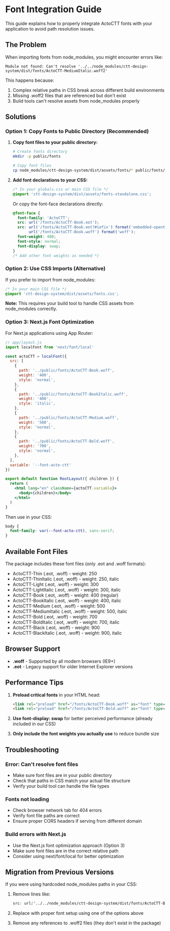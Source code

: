 # Font Integration Guide

This guide explains how to properly integrate ActoCTT fonts with your application to avoid path resolution issues.

## The Problem

When importing fonts from node_modules, you might encounter errors like:
```
Module not found: Can't resolve '../../node_modules/ctt-design-system/dist/fonts/ActoCTT-MediumItalic.woff2'
```

This happens because:
1. Complex relative paths in CSS break across different build environments
2. Missing .woff2 files that are referenced but don't exist
3. Build tools can't resolve assets from node_modules properly

## Solutions

### Option 1: Copy Fonts to Public Directory (Recommended)

1. **Copy font files to your public directory:**
   ```bash
   # Create fonts directory
   mkdir -p public/fonts
   
   # Copy font files
   cp node_modules/ctt-design-system/dist/assets/fonts/* public/fonts/
   ```

2. **Add font declarations to your CSS:**
   ```css
   /* In your globals.css or main CSS file */
   @import 'ctt-design-system/dist/assets/fonts-standalone.css';
   ```

   Or copy the font-face declarations directly:
   ```css
   @font-face {
     font-family: 'ActoCTT';
     src: url('/fonts/ActoCTT-Book.eot');
     src: url('/fonts/ActoCTT-Book.eot?#iefix') format('embedded-opentype'),
          url('/fonts/ActoCTT-Book.woff') format('woff');
     font-weight: 400;
     font-style: normal;
     font-display: swap;
   }
   /* Add other font weights as needed */
   ```

### Option 2: Use CSS Imports (Alternative)

If you prefer to import from node_modules:

```css
/* In your main CSS file */
@import 'ctt-design-system/dist/assets/fonts.css';
```

**Note:** This requires your build tool to handle CSS assets from node_modules correctly.

### Option 3: Next.js Font Optimization

For Next.js applications using App Router:

```jsx
// app/layout.js
import localFont from 'next/font/local'

const actoCTT = localFont({
  src: [
    {
      path: '../public/fonts/ActoCTT-Book.woff',
      weight: '400',
      style: 'normal',
    },
    {
      path: '../public/fonts/ActoCTT-BookItalic.woff',
      weight: '400',
      style: 'italic',
    },
    {
      path: '../public/fonts/ActoCTT-Medium.woff',
      weight: '500',
      style: 'normal',
    },
    {
      path: '../public/fonts/ActoCTT-Bold.woff',
      weight: '700',
      style: 'normal',
    },
  ],
  variable: '--font-acto-ctt'
})

export default function RootLayout({ children }) {
  return (
    <html lang="en" className={actoCTT.variable}>
      <body>{children}</body>
    </html>
  )
}
```

Then use in your CSS:
```css
body {
  font-family: var(--font-acto-ctt), sans-serif;
}
```

## Available Font Files

The package includes these font files (only .eot and .woff formats):

- ActoCTT-Thin (.eot, .woff) - weight: 250
- ActoCTT-ThinItalic (.eot, .woff) - weight: 250, italic
- ActoCTT-Light (.eot, .woff) - weight: 300
- ActoCTT-LightItalic (.eot, .woff) - weight: 300, italic
- ActoCTT-Book (.eot, .woff) - weight: 400 (regular)
- ActoCTT-BookItalic (.eot, .woff) - weight: 400, italic
- ActoCTT-Medium (.eot, .woff) - weight: 500
- ActoCTT-MediumItalic (.eot, .woff) - weight: 500, italic
- ActoCTT-Bold (.eot, .woff) - weight: 700
- ActoCTT-BoldItalic (.eot, .woff) - weight: 700, italic
- ActoCTT-Black (.eot, .woff) - weight: 900
- ActoCTT-BlackItalic (.eot, .woff) - weight: 900, italic

## Browser Support

- **.woff** - Supported by all modern browsers (IE9+)
- **.eot** - Legacy support for older Internet Explorer versions

## Performance Tips

1. **Preload critical fonts** in your HTML head:
   ```html
   <link rel="preload" href="/fonts/ActoCTT-Book.woff" as="font" type="font/woff" crossorigin>
   <link rel="preload" href="/fonts/ActoCTT-Bold.woff" as="font" type="font/woff" crossorigin>
   ```

2. **Use font-display: swap** for better perceived performance (already included in our CSS)

3. **Only include the font weights you actually use** to reduce bundle size

## Troubleshooting

### Error: Can't resolve font files
- Make sure font files are in your public directory
- Check that paths in CSS match your actual file structure
- Verify your build tool can handle the file types

### Fonts not loading
- Check browser network tab for 404 errors
- Verify font file paths are correct
- Ensure proper CORS headers if serving from different domain

### Build errors with Next.js
- Use the Next.js font optimization approach (Option 3)
- Make sure font files are in the correct relative path
- Consider using next/font/local for better optimization

## Migration from Previous Versions

If you were using hardcoded node_modules paths in your CSS:

1. Remove lines like:
   ```css
   src: url('../../node_modules/ctt-design-system/dist/fonts/ActoCTT-Book.woff2')
   ```

2. Replace with proper font setup using one of the options above

3. Remove any references to .woff2 files (they don't exist in the package)